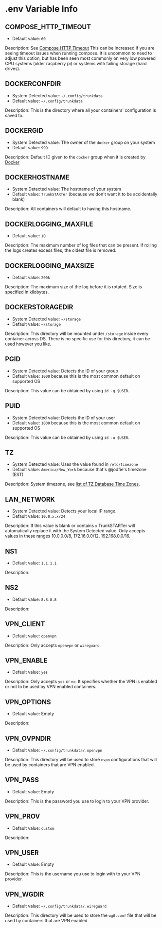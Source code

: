 # .env Variable Info

## COMPOSE_HTTP_TIMEOUT

* Default value: `60`

Description:
See [Compose HTTP Timeout](https://docs.docker.com/compose/reference/envvars/#compose_http_timeout)
This can be increased if you are seeing timeout issues when running compose. It is uncommon to need to adjust this option, but has been seen most commonly on very low powered CPU systems (older raspberry pi) or systems with failing storage (hard drives).

## DOCKERCONFDIR

* System Detected value: `~/.config/trunkdata`
* Default value: `~/.config/trunkdata`

Description:
This is the directory where all your containers' configuration is saved to.

## DOCKERGID

* System Detected value: The owner of the `docker` group on your system
* Default value: `999`

Description:
Default ID given to the `docker` group when it is created by [Docker](https://get.docker.com)

## DOCKERHOSTNAME

* System Detected value: The hostname of your system
* Default value: `TrunkSTARTer` (because we don't want it to be accidentally blank)

Description:
All containers will default to having this hostname.

## DOCKERLOGGING_MAXFILE

* Default value: `10`

Description:
The maximum number of log files that can be present. If rolling the logs creates excess files, the oldest file is removed.

## DOCKERLOGGING_MAXSIZE

* Default value: `200k`

Description:
The maximum size of the log before it is rotated. Size is specified in kilobytes.

## DOCKERSTORAGEDIR

* System Detected value: `~/storage`
* Default value: `~/storage`

Description:
This directory will be mounted under `/storage` inside every container across DS. There is no specific use for this directory, it can be used however you like.

## PGID

* System Detected value: Detects the ID of your group
* Default value: `1000` because this is the most common default on supported OS

Description:
This value can be obtained by using `id -g $USER`.

## PUID

* System Detected value: Detects the ID of your user
* Default value: `1000` because this is the most common default on supported OS

Description:
This value can be obtained by using `id -u $USER`.

## TZ

* System Detected value: Uses the value found in `/etc/timezone`
* Default value: `America/New_York` because that's @jodfie's timezone (EST)

Description:
System timezone, see [list of TZ Database Time Zones](https://en.wikipedia.org/wiki/List_of_tz_database_time_zones).

## LAN_NETWORK

* System Detected value: Detects your local IP range.
* Default value: `10.0.x.x/24`

Description:
If this value is blank or contains `x` TrunkSTARTer will automatically replace it with the System Detected value. Only accepts values in these ranges 10.0.0.0/8, 172.16.0.0/12, 192.168.0.0/16.

## NS1

* Default value: `1.1.1.1`

Description:

## NS2

* Default value: `8.8.8.8`

Description:

## VPN_CLIENT

* Default value: `openvpn`

Description:
Only accepts `openvpn` or `wireguard`.

## VPN_ENABLE

* Default value: `yes`

Description:
Only accepts `yes` or `no`. It specifies whether the VPN is enabled or not to be used by VPN enabled containers.

## VPN_OPTIONS

* Default value: Empty

Description:

## VPN_OVPNDIR

* Default value: `~/.config/trunkdata/.openvpn`

Description:
This directory will be used to store `ovpn` configurations that will be used by containers that are VPN enabled.

## VPN_PASS

* Default value: Empty

Description:
This is the password you use to login to your VPN provider.

## VPN_PROV

* Default value: `custom`

Description:

## VPN_USER

* Default value: Empty

Description:
This is the username you use to login with to your VPN provider.

## VPN_WGDIR

* Default value: `~/.config/trunkdata/.wireguard`

Description:
This directory will be used to store the `wg0.conf` file that will be used by containers that are VPN enabled.
